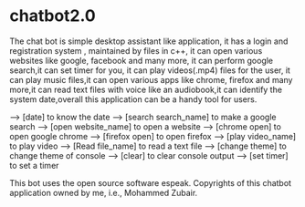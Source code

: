 # chatbot2.0
The chat bot is simple desktop assistant like application, it has a login and registration system ,
maintained by files in c++, it can open various websites like google, facebook and many more,
it can perform google search,it can set timer for you, it can play videos(.mp4) files for the user,
it can play music files,it can open various apps like chrome, firefox and many more,it can read text
files with voice like an audiobook,it can identify the system date,overall this application can be 
a handy tool for users.

--> [date] to know the date
--> [search search_name] to make a google search
--> [open website_name] to open a website
--> [chrome open] to open google chrome
--> [firefox open] to open firefox
--> [play video_name] to play video
--> [Read file_name] to read a text file
--> [change theme] to change theme of console
--> [clear] to clear console output
--> [set timer] to set a timer


This bot uses the open source software espeak.
Copyrights of this chatbot application owned by me, i.e., Mohammed Zubair.
